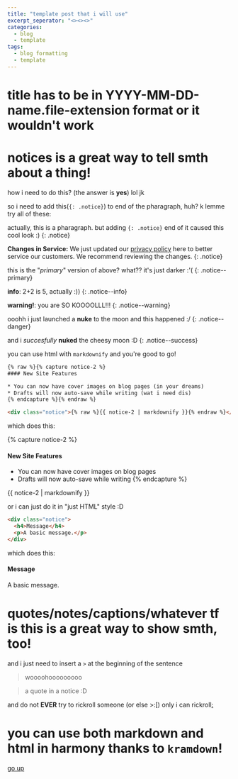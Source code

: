 ```yaml
---
title: "template post that i will use"
excerpt_seperator: "<><><>"
categories:
  - blog
  - template
tags:
  - blog formatting
  - template
---
```

# title has to be in **YYYY-MM-DD-name.file-extension** format or it wouldn't work

# notices is a great way to tell smth about a thing!

how i need to do this? (the answer is **yes**)
lol jk

so i need to add this(`{: .notice}`) to end of the pharagraph, huh?
k lemme try all of these:

actually, this is a pharagraph. but adding `{: .notice}` end of it caused this cool look :)
{: .notice}

**Changes in Service:** We just updated our [privacy policy](#) here to better service our customers. We recommend reviewing the changes.
{: .notice}

this is the "*primary*" version of above? what?? it's just darker :'(
{: .notice--primary}

**info**: 2+2 is 5, actually :))
{: .notice--info}

**warning!**: you are SO KOOOOLLL!!!
{: .notice--warning}

ooohh i just launched a **nuke** to the moon and this happened :/
{: .notice--danger}

and i *succesfully* **nuked** the cheesy moon :D
{: .notice--success}

you can use html with `markdownify` and you're good to go!

```html
{% raw %}{% capture notice-2 %}
#### New Site Features

* You can now have cover images on blog pages (in your dreams)
* Drafts will now auto-save while writing (wat i need dis)
{% endcapture %}{% endraw %}

<div class="notice">{% raw %}{{ notice-2 | markdownify }}{% endraw %}</div>
```

which does this:

{% capture notice-2 %}
#### New Site Features

* You can now have cover images on blog pages
* Drafts will now auto-save while writing
{% endcapture %}

<div class="notice">
  {{ notice-2 | markdownify }}
</div>

or i can just do it in "just HTML" style :D

```html
<div class="notice">
  <h4>Message</h4>
  <p>A basic message.</p>
</div>
```

which does this:

<div class="notice">
  <h4>Message</h4>
  <p>A basic message.</p>
</div>

# quotes/notes/captions/whatever tf is this is a **great way** to show smth, too!

and i just need to insert a `>` at the beginning of the sentence

> woooohooooooooo

> a quote in a notice :D

and do not **EVER** try to rickroll someone (or else >:[)
only i can rickroll[:](https://www.google.com/url?sa=t&source=web&rct=j&opi=89978449&url=https://www.youtube.com/watch%3Fv%3DdQw4w9WgXcQ&ved=2ahUKEwifouzLptaGAxUUDHkGHTISBzQQ78AJegQIHBAB&usg=AOvVaw0aHtehaphMhOCAkCydRLZU)

# you can use both markdown and html in harmony thanks to `kramdown`!

[go up](#)